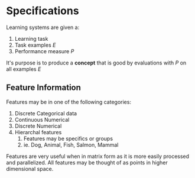 # Specifications

Learning systems are given a:
1. Learning task
2. Task examples $E$
3. Performance measure $P$

It's purpose is to produce a **concept** that is good by evaluations with $P$ on all examples $E$

## Feature Information

Features may be in one of the following categories:

1. Discrete Categorical data
2. Continuous Numerical
3. Discrete Numerical
4. Hierarchal features
	1. Features may be specifics or groups
	2. ie. Dog, Animal, Fish, Salmon, Mammal

Features are very useful when in matrix form as it is more easily processed and parallelized. All features may be thought of as points in higher dimensional space.

